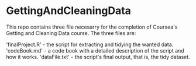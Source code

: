 # GettingAndCleaningData

This repo contains three file necesarry for the completion of Coursea's Getting and Cleaning Data
course. The three files are:

'finalProject.R' - the script for extracting and tidying the wanted data.
'codeBook.md'    - a code book with a detailed description of the script and how it works.
'dataFile.txt'   - the script's final output, that is, the tidy dataset.

